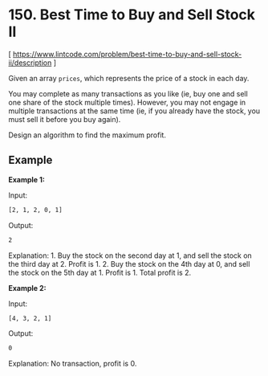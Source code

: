 # 150. Best Time to Buy and Sell Stock II
[ https://www.lintcode.com/problem/best-time-to-buy-and-sell-stock-ii/description ]

Given an array `prices`, which represents the price of a stock in each day.

You may complete as many transactions as you like (ie, buy one and sell one share of the stock multiple times). However, you may not engage in multiple transactions at the same time (ie, if you already have the stock, you must sell it before you buy again).

Design an algorithm to find the maximum profit.

## Example
**Example 1:**

Input:
```sh
[2, 1, 2, 0, 1]
```
Output:
```sh
2
```
Explanation: 
    1. Buy the stock on the second day at 1, and sell the stock on the third day at 2. Profit is 1.
    2. Buy the stock on the 4th day at 0, and sell the stock on the 5th day at 1. Profit is 1.
    Total profit is 2.

**Example 2:**

Input:
```sh
[4, 3, 2, 1]
```
Output:
```sh
0
```
Explanation: 
No transaction, profit is 0.